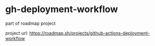 # gh-deployment-workflow
part of roadmap project


project url:
https://roadmap.sh/projects/github-actions-deployment-workflow

